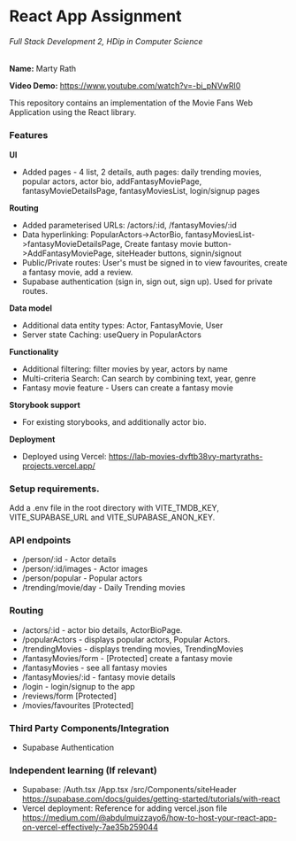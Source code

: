 # React App Assignment

###### Full Stack Development 2, HDip in Computer Science

**Name:** Marty Rath

**Video Demo:** https://www.youtube.com/watch?v=-bi_pNVwRl0

This repository contains an implementation of the Movie Fans Web Application using the React library.

### Features

**UI**

- Added pages - 4 list, 2 details, auth pages: daily trending movies, popular actors, actor bio, addFantasyMoviePage, fantasyMovieDetailsPage, fantasyMoviesList, login/signup pages

**Routing**

- Added parameterised URLs: /actors/:id, /fantasyMovies/:id
- Data hyperlinking: PopularActors->ActorBio, fantasyMoviesList->fantasyMovieDetailsPage, Create fantasy movie button->AddFantasyMoviePage, siteHeader buttons, signin/signout
- Public/Private routes: User's must be signed in to view favourites, create a fantasy movie, add a review.
- Supabase authentication (sign in, sign out, sign up). Used for private routes.

**Data model**

- Additional data entity types: Actor, FantasyMovie, User
- Server state Caching: useQuery in PopularActors

**Functionality**

- Additional filtering: filter movies by year, actors by name
- Multi-criteria Search: Can search by combining text, year, genre
- Fantasy movie feature - Users can create a fantasy movie

**Storybook support**

- For existing storybooks, and additionally actor bio.

**Deployment**

- Deployed using Vercel: https://lab-movies-dvftb38vy-martyraths-projects.vercel.app/

### Setup requirements.

Add a .env file in the root directory with VITE_TMDB_KEY, VITE_SUPABASE_URL and VITE_SUPABASE_ANON_KEY.

### API endpoints

- /person/:id - Actor details
- /person/:id/images - Actor images
- /person/popular - Popular actors
- /trending/movie/day - Daily Trending movies

### Routing

- /actors/:id - actor bio details, ActorBioPage.
- /popularActors - displays popular actors, Popular Actors.
- /trendingMovies - displays trending movies, TrendingMovies
- /fantasyMovies/form - [Protected] create a fantasy movie
- /fantasyMovies - see all fantasy movies
- /fantasyMovies/:id - fantasy movie details
- /login - login/signup to the app
- /reviews/form [Protected]
- /movies/favourites [Protected]

### Third Party Components/Integration

- Supabase Authentication

### Independent learning (If relevant)

- Supabase: /Auth.tsx /App.tsx /src/Components/siteHeader
  https://supabase.com/docs/guides/getting-started/tutorials/with-react
- Vercel deployment:
  Reference for adding vercel.json file https://medium.com/@abdulmuizzayo6/how-to-host-your-react-app-on-vercel-effectively-7ae35b259044
